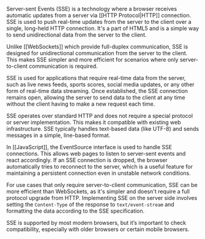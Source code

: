 Server-sent Events (SSE) is a technology where a browser receives automatic updates from a server via [[HTTP Protocol|HTTP]] connection. SSE is used to push real-time updates from the server to the client over a single, long-held HTTP connection. It's a part of HTML5 and is a simple way to send unidirectional data from the server to the client.

Unlike [[WebSockets]] which provide full-duplex communication, SSE is designed for unidirectional communication from the server to the client. This makes SSE simpler and more efficient for scenarios where only server-to-client communication is required.

SSE is used for applications that require real-time data from the server, such as live news feeds, sports scores, social media updates, or any other form of real-time data streaming. Once established, the SSE connection remains open, allowing the server to send data to the client at any time without the client having to make a new request each time.

SSE operates over standard HTTP and does not require a special protocol or server implementation. This makes it compatible with existing web infrastructure. SSE typically handles text-based data (like UTF-8) and sends messages in a simple, line-based format.

In [[JavaScript]], the EventSource interface is used to handle SSE connections. This allows web pages to listen to server-sent events and react accordingly. If an SSE connection is dropped, the browser automatically tries to reconnect to the server, which is a useful feature for maintaining a persistent connection even in unstable network conditions.

For use cases that only require server-to-client communication, SSE can be more efficient than WebSockets, as it's simpler and doesn't require a full protocol upgrade from HTTP. Implementing SSE on the server side involves setting the `Content-Type` of the response to `text/event-stream` and formatting the data according to the SSE specification.

SSE is supported by most modern browsers, but it’s important to check compatibility, especially with older browsers or certain mobile browsers.
